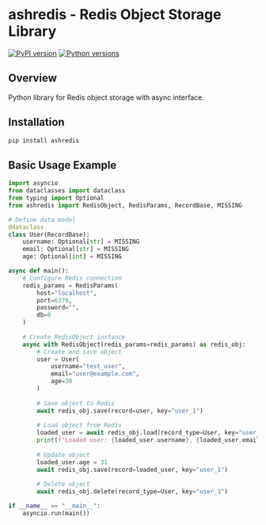 # ashredis - Redis Object Storage Library
[![PyPI version](https://img.shields.io/pypi/v/ashredis.svg)](https://pypi.org/project/ashredis/)
[![Python versions](https://img.shields.io/pypi/pyversions/ashredis.svg)](https://pypi.org/project/ashredis/)
## Overview
Python library for Redis object storage with async interface.
## Installation
```bash
pip install ashredis
```
## Basic Usage Example
```python
import asyncio
from dataclasses import dataclass
from typing import Optional
from ashredis import RedisObject, RedisParams, RecordBase, MISSING

# Define data model
@dataclass
class User(RecordBase):
    username: Optional[str] = MISSING
    email: Optional[str] = MISSING
    age: Optional[int] = MISSING

async def main():
    # Configure Redis connection
    redis_params = RedisParams(
        host="localhost",
        port=6379,
        password="",
        db=0
    )
    
    # Create RedisObject instance
    async with RedisObject(redis_params=redis_params) as redis_obj:
        # Create and save object
        user = User(
            username="test_user",
            email="user@example.com",
            age=30
        )
        
        # Save object to Redis
        await redis_obj.save(record=user, key="user_1")
        
        # Load object from Redis
        loaded_user = await redis_obj.load(record_type=User, key="user_1")
        print(f"Loaded user: {loaded_user.username}, {loaded_user.email}")
        
        # Update object
        loaded_user.age = 31
        await redis_obj.save(record=loaded_user, key="user_1")
        
        # Delete object
        await redis_obj.delete(record_type=User, key="user_1")

if __name__ == "__main__":
    asyncio.run(main())
```